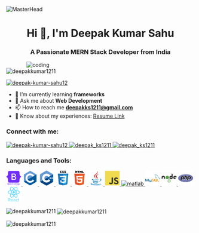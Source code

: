 <!-- ## Hi there 👋 -->

<!--
**deepakkumar1211/deepakkumar1211** is a ✨ _special_ ✨ repository because its `README.md` (this file) appears on your GitHub profile.

Here are some ideas to get you started:

- 🔭 I’m currently working on ...
- 🌱 I’m currently learning ...
- 👯 I’m looking to collaborate on ...
- 🤔 I’m looking for help with ...
- 💬 Ask me about ...
- 📫 How to reach me: ...
- 😄 Pronouns: ...
- ⚡ Fun fact: ...
-->

![MasterHead](https://www.shootdartsolutions.com/img/service/web-design.gif)

<h1 align="center">Hi 👋, I'm Deepak Kumar Sahu</h1>
<h3 align="center">A Passionate MERN Stack Developer from India</h3>
<img align="right" alt="coding" width="450" src="https://media3.giphy.com/media/Y4ak9Ki2GZCbJxAnJD/giphy.gif?cid=790b76116552c3d7b6c34e1cc630e594df904354af8528ba&rid=giphy.gif&ct=g">

<p align="left"> 
  <img src="https://komarev.com/ghpvc/?username=deepakkumar1211&label=Profile%20views&color=0e75b6&style=flat" alt="deepakkumar1211" />
</p>

<p align="left">
  <a href="https://www.linkedin.com/in/deepak-kumar-sahu12/" target="blank">
    <img src="https://img.shields.io/twitter/follow/deepakkumar?logo=twitter&style=for-the-badge" alt="deepak-kumar-sahu12" />
  </a>
</p>

- 🌱 I’m currently learning **frameworks**
- 💬 Ask me about **Web Development**
- 📫 How to reach me **deepakks1211@gmail.com**
- 📄 Know about my experiences: 
  [Resume Link](https://drive.google.com/file/d/160q5TvFM7hViNd_n3XA6ZB1OPxo0Uc/view?usp=drivesdk)

<h3 align="left">Connect with me:</h3>
<p align="left">
  <a href="https://linkedin.com/in/deepak-kumar-sahu12/" target="blank">
    <img align="center" src="https://raw.githubusercontent.com/rahuldkjain/github-profile-readme-generator/master/src/images/icons/Social/linked-in-alt.svg" alt="deepak-kumar-sahu12" height="30" width="40" />
  </a>
  <a href="https://instagram.com/deepak_ks1211" target="blank">
    <img align="center" src="https://raw.githubusercontent.com/rahuldkjain/github-profile-readme-generator/master/src/images/icons/Social/instagram.svg" alt="deepak_ks1211" height="30" width="40" />
  </a>
  <a href="https://www.codechef.com/users/deepak_ks1211" target="blank">
    <img align="center" src="https://cdn.jsdelivr.net/npm/simple-icons@3.1.0/icons/codechef.svg" alt="deepak_ks1211" height="30" width="40" />
  </a>
</p>

<h3 align="left">Languages and Tools:</h3>
<p align="left">
  <a href="https://getbootstrap.com" target="_blank" rel="noreferrer">
    <img src="https://raw.githubusercontent.com/devicons/devicon/master/icons/bootstrap/bootstrap-plain-wordmark.svg" alt="bootstrap" width="40" height="40" />
  </a>
  <a href="https://www.cprogramming.com/" target="_blank" rel="noreferrer">
    <img src="https://raw.githubusercontent.com/devicons/devicon/master/icons/c/c-original.svg" alt="c" width="40" height="40" />
  </a>
  <a href="https://www.w3schools.com/cpp/" target="_blank" rel="noreferrer">
    <img src="https://raw.githubusercontent.com/devicons/devicon/master/icons/cplusplus/cplusplus-original.svg" alt="cplusplus" width="40" height="40" />
  </a>
  <a href="https://www.w3schools.com/css/" target="_blank" rel="noreferrer">
    <img src="https://raw.githubusercontent.com/devicons/devicon/master/icons/css3/css3-original-wordmark.svg" alt="css3" width="40" height="40" />
  </a>
  <a href="https://www.w3.org/html/" target="_blank" rel="noreferrer">
    <img src="https://raw.githubusercontent.com/devicons/devicon/master/icons/html5/html5-original-wordmark.svg" alt="html5" width="40" height="40" />
  </a>
  <a href="https://www.java.com" target="_blank" rel="noreferrer">
    <img src="https://raw.githubusercontent.com/devicons/devicon/master/icons/java/java-original.svg" alt="java" width="40" height="40" />
  </a>
  <a href="https://developer.mozilla.org/en-US/docs/Web/JavaScript" target="_blank" rel="noreferrer">
    <img src="https://raw.githubusercontent.com/devicons/devicon/master/icons/javascript/javascript-original.svg" alt="javascript" width="40" height="40" />
  </a>
  <a href="https://www.mathworks.com/" target="_blank" rel="noreferrer">
    <img src="https://upload.wikimedia.org/wikipedia/commons/2/21/Matlab_Logo.png" alt="matlab" width="40" height="40" />
  </a>
  <a href="https://www.mysql.com/" target="_blank" rel="noreferrer">
    <img src="https://raw.githubusercontent.com/devicons/devicon/master/icons/mysql/mysql-original-wordmark.svg" alt="mysql" width="40" height="40" />
  </a>
  <a href="https://nodejs.org" target="_blank" rel="noreferrer">
    <img src="https://raw.githubusercontent.com/devicons/devicon/master/icons/nodejs/nodejs-original-wordmark.svg" alt="nodejs" width="40" height="40" />
  </a>
  <a href="https://www.php.net" target="_blank" rel="noreferrer">
    <img src="https://raw.githubusercontent.com/devicons/devicon/master/icons/php/php-original.svg" alt="php" width="40" height="40" />
  </a>
  <a href="https://reactjs.org/" target="_blank" rel="noreferrer">
    <img src="https://raw.githubusercontent.com/devicons/devicon/master/icons/react/react-original-wordmark.svg" alt="react" width="40" height="40" />
  </a>
</p>

<p>
  <img align="left" src="https://github-readme-stats.vercel.app/api/top-langs?username=deepakkumar1211&show_icons=true&locale=en&layout=compact" alt="deepakkumar1211" />
</p>

<p>
  &nbsp;<img align="center" src="https://github-readme-stats.vercel.app/api?username=deepakkumar1211&show_icons=true&locale=en" alt="deepakkumar1211" />
</p>

<p>
  <img align="center" src="https://github-readme-streak-stats.herokuapp.com/?user=deepakkumar1211&" alt="deepakkumar1211" />
</p>
